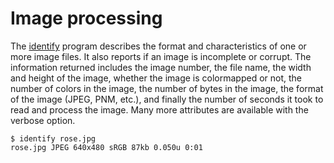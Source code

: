 # Image processing

The [identify](http://www.imagemagick.org/script/identify.php) program describes the format and characteristics of one or more image files. It also reports if an image is incomplete or corrupt. The information returned includes the image number, the file name, the width and height of the image, whether the image is colormapped or not, the number of colors in the image, the number of bytes in the image, the format of the image (JPEG, PNM, etc.), and finally the number of seconds it took to read and process the image. Many more attributes are available with the verbose option. 

```
$ identify rose.jpg
rose.jpg JPEG 640x480 sRGB 87kb 0.050u 0:01
```

